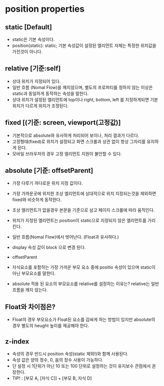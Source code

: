 #  position properties

## static [Default]
>
* static은 기본 속성이다. 
* position(static): static; 기본 속성값이 설정된 엘리먼트 자체는 특정한 위치값을 가진것이 아니다.


## relative  [기준:self] 
>
* 상대 위치가 지정되어 있다.
* 일반 흐름 (Nomal Flow)을 깨지않으며, 별도의 프로퍼티를 정하지 않는 이상은 static과 동일하게 동작하는 속성을 말한다.
* 상대 위치가 설정된 엘리먼트에 top이나 right, bottom, left 를 지정하게되면
  기본위치가 다르게  위치가 조정된다.


## fixed [(기준: screen, viewport(고정값)]
>
* 기본적으로 absolute와 유사하게 처리되어 보이나, 처리 결과가 다르다.
* 고정형태(fixed)로 위치가 설정되고 화면 스크롤과 상관 없이 항상 그자리를 유지하게 된다.
 * 모바일 브라우저의 경우 고정 엘리먼트 지원이 불안할 수 있다.

## absolute [기준: offsetParent]
>
* 가장 다루기 까다로운 위치 지정 값이다.
* 가장 가까운곳에 위치한 조상 엘리먼트에  상대적으로 위치 지정되는것을 제외하면
fixed와 비슷하게 동작한다.
* 조상 엘리먼트가 없을경우 본문을 기준으로 삼고 페이지 스크롤에 따라 움직인다.
* 위치가 지정된 엘리먼트는 position이 static으로 지정되지 않은 엘리먼트를 가리킨다.
* 일반 흐름(Nomal Flow)에서 벗어난다. (Float과 유사하다.)
* display 속성 값이 block 으로 변경 된다.


* offsetParent
* 자식요소를 포함하는 가장 가까운 부모 요소 중에 positio 속성이 있으며 static이 아닌 부모요소를 말한다.
* absolute 적용 된 요소의 부모요소를 relative를 설정하는 이유는?
relative는 일반흐름을 깨지 않는다. 

## Float와 차이점은?
* Float의 경우 부모요소가 Float된 요소를 감싸게 하는 방법이 있지만
absolute의 경우 별도의 heught 높이를 제공해야 한다.


## z-index 
* 속성의 경우 반드시 position 속성(static 제외!)와 함께 사용된다.
* 속성 값은 양의 정수, 0, 음의 정수 사용이 가능하다.
* 단 설정 시 1단위가 아닌 10 또는 100 단위로 설정하는 것이 유지보수 관점에서 권장한다.
* TIP! : [부모 A, [자식 C]] + [부모 B, 자식 D]